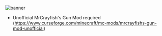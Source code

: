 ![banner](https://i.postimg.cc/MGHJy92p/banner.png)
* Unofficial MrCrayfish's Gun Mod required (https://www.curseforge.com/minecraft/mc-mods/mrcrayfishs-gun-mod-unofficial)
